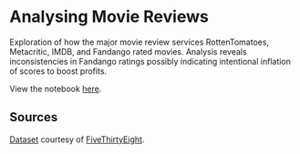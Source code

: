 # Analysing Movie Reviews

Exploration of how the major movie review services RottenTomatoes, Metacritic, IMDB, and Fandango rated movies. Analysis reveals inconsistencies in Fandango ratings possibly indicating intentional inflation of scores to boost profits.

View the notebook [here](https://nbviewer.jupyter.org/github/larry-dalmeida/analysing-thanksgiving-us/blob/master/Basics.ipynb).

## Sources
[Dataset](https://github.com/fivethirtyeight/data/tree/master/fandango) courtesy of [FiveThirtyEight](https://fivethirtyeight.com).
